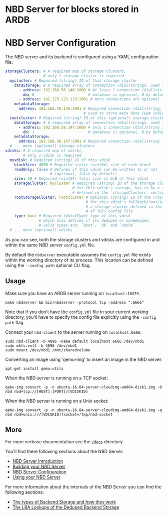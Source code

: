 # NBD Server for blocks stored in ARDB


# NBD Server Configuration

The NBD server and its backend is configured using a YAML configuration file:

```yaml
storageClusters: # A required map of storage clusters,
                 # only 1 storage cluster is required
  mycluster: # Required (string) ID of this storage cluster
    dataStorage: # A required array of connection (dial)strings, used to store data
      - address: 192.168.58.146:2000 # At least 1 connection (dial)string is required
        db: 0                        # database is optional, 0 by default
      - address: 192.123.123.123:2001 # more connections are optional
    metadataStorage:
      address: 192.168.58.146:2001 # Required connection (dial)string,
                                   # used to store meta data (LBA indices)
  rootcluster: # Required (string) ID of this (optional) storage cluster
    dataStorage: # A required array of connection (dial)strings, used to store data
      - address: 192.168.58.147:2000 # only 1 connection (dial)string is required
        db: 1                        # database is optional, 0 by default
    metadataStorage:
      address: 192.168.58.147:2001 # Required connection (dial)string
  # ... more (optional) storage clusters
vdisks: # A required map of vdisks,
        # only 1 vdisk is required
  myvdisk: # Required (string) ID of this vdisk
    blockSize: 4096 # Required static (uint64) size of each block
    readOnly: false # Defines if this vdisk can be written to or not
                    # (optional, false by default)
    size: 10 # Required (uint64) total size in GiB of this vdisk
    storageCluster: mycluster # Required (string) ID of the storage cluster to use
                              # for this vdisk's storage, has to be a storage cluster
                              # defined in the `storageClusters` section of THIS config file
    rootStorageCluster: rootcluster # Optional (string) ID of the (root) storage cluster to use
                                    # for this vdisk's fallback/root/template storage, has to be
                                    # a storage cluster defined in the `storageClusters` section
                                    # of THIS config file
    type: boot # Required (VdiskType) type of this vdisk
               # which also defines if its deduped or nondeduped,
               # valid types are: `boot`, `db` and `cache`
  # ... more (optional) vdisks
```

As you can see, both the storage clusters and vdisks are configured in
and within the same NBD server `config.yml` file.

By default the `nbdserver` executable assumes the `config.yml` file
exists within the working directory of its process. This location can be defined
using the `--config path` optional CLI flag.

[clusterclientfactory]: /storagecluster/cluster.go#L32-#L40
[backendfactory]: /nbdserver/ardb/ardb.go#L67-L75


## Usage

Make sure you have an ARDB server running on `localhost:16379`.

```
make nbdserver && bin/nbdserver -protocol tcp -address ":6666"
```

Note that if you don't have the `config.yml` file in your current working directory,
you'll have to specify the config file explicitly using the `-config path` flag.

Connect your `nbd-client` to the server running on `localhost:6666`:

```
sudo nbd-client -b 4096 -name default localhost 6666 /dev/nbd1
sudo mkfs.ext4 -b 4096 /dev/nbd1
sudo mount /dev/nbd1 /mnt/sharedvolume
```

Converting an image using 'qemu-img' to insert an image in the NBD server:

```
apt-get install qemu-utils
```

When the NBD server is running on a TCP socket:
```
qemu-img convert -p -n ubuntu-16.04-server-cloudimg-amd64-disk1.img -O nbd nbd+tcp://[HOST]:[PORT]/[VDISKID]
```

When the NBD server is running on a Unix socket:
```
qemu-img convert -p -n ubuntu-16.04-server-cloudimg-amd64-disk1.img -q nbd nbd+unix:///[VDISKID]?socket=/tmp/nbd-socket
```

## More

For more verbose documentation see the [`/docs`](/docs) directory.

You'll find there following sections about the NBD Server:

- [NBD Server Introduction](/docs/nbd/nbd.md)
- [Building your NBD Server](/docs/nbd/building.md)
- [NBD Server Configuration](/docs/nbd/config.md)
- [Using your NBD Server](/docs/nbd/using.md)

For more information about the internals of the NBD Server you can find the following sections:

- [The types of Backend Storage and how they work](/docs/nbd/backendstorage.md)
- [The LBA Lookups of the Deduped Backend Storage](/docs/nbd/lbalookups.md)
